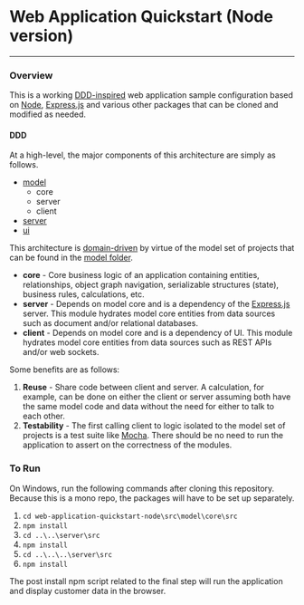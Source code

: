 # Web Application Quickstart (Node version)

---

### Overview

This is a working [DDD-inspired](https://en.wikipedia.org/wiki/Domain-driven_design) web application sample configuration based on [Node](https://nodejs.org), [Express.js](http://expressjs.com/) and various other packages that can be cloned and modified as needed.  

#### DDD

At a high-level, the major components of this architecture are simply as follows.

- [model](./src/model)
	- core
	- server
	- client 
- [server](./src/server)
- [ui](./src/ui)

This architecture is [domain-driven](https://en.wikipedia.org/wiki/Domain-driven_design) by virtue of the model set of projects that can be found in the [model folder](./src/model).  

- **core** - Core business logic of an application containing entities, relationships, object graph navigation, serializable structures (state), business rules, calculations, etc. 
- **server** - Depends on model core and is a dependency of the [Express.js](http://expressjs.com/) server.  This module hydrates model core entities from data sources such as document and/or relational databases.
- **client** - Depends on model core and is a dependency of UI. This module hydrates model core entities from data sources such as REST APIs and/or web sockets.

Some benefits are as follows:

1. **Reuse** - Share code between client and server.  A calculation, for example, can be done on either the client or server assuming both have the same model code and data without the need for either to talk to each other.
2. **Testability** - The first calling client to logic isolated to the model set of projects is a test suite like [Mocha](https://mochajs.org/).  There should be no need to run the application to assert on the correctness of the modules.  

### To Run

On Windows, run the following commands after cloning this repository.  Because this is a mono repo, the packages will have to be set up separately.

1. `cd web-application-quickstart-node\src\model\core\src`
2. `npm install`
3. `cd ..\..\server\src`
4. `npm install`
5. `cd ..\..\..\server\src`
6. `npm install`

The post install npm script related to the final step will run the application and display customer data in the browser.

